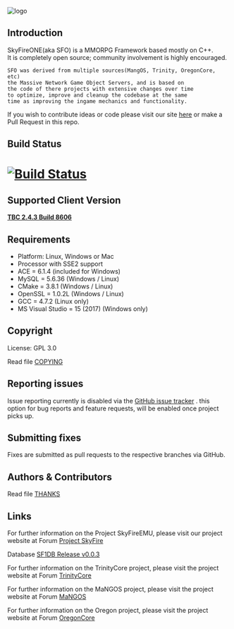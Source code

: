 ![logo](https://abload.de/img/15_14_skyfire_logoqyj68.png)

## Introduction
SkyFireONE(aka SFO) is a MMORPG Framework based mostly on C++.     
It is completely open source; community involvement is highly encouraged.
``` 
SFO was derived from multiple sources(MangOS, Trinity, OregonCore, etc)     
the Massive Network Game Object Servers, and is based on 
the code of there projects with extensive changes over time 
to optimize, improve and cleanup the codebase at the same 
time as improving the ingame mechanics and functionality.
``` 
If you wish to contribute ideas or code please visit 
our site [here](https://www.projectskyfire.org/index.php) or make a Pull Request in this repo.

## Build Status
# [![Build Status](https://travis-ci.org/Bootz/SFO_Reworked.svg?branch=development)](https://travis-ci.org/Bootz/SFO_Reworked)

## Supported Client Version
[**TBC 2.4.3 Build 8606**](http://depfile.us/IU7MTzTYsMnG)

## Requirements
+ Platform: Linux, Windows or Mac
+ Processor with SSE2 support
+ ACE     = 6.1.4         (included for Windows)
+ MySQL   = 5.6.36        (Windows / Linux)
+ CMake   = 3.8.1         (Windows / Linux)
+ OpenSSL = 1.0.2L        (Windows / Linux)
+ GCC     = 4.7.2         (Linux only)
+ MS Visual Studio = 15 (2017) (Windows only)

## Copyright
License: GPL 3.0

Read file [COPYING](COPYING.md)

## Reporting issues
Issue reporting currently is disabled via the [GitHub issue tracker](https://github.com/Bootz/SFO_Reworked) .
this option for bug reports and feature requests, 
will be enabled once project picks up.

## Submitting fixes
Fixes are submitted as pull requests to the respective branches via GitHub.

## Authors & Contributors
Read file [THANKS](https://github.com/ProjectSkyfire/SkyFireEMU/tree/master/doc/THANKS.md)

## Links
For further information on the Project SkyFireEMU, please visit our
project website at Forum [Project SkyFire](http://www.projectskyfire.org)

Database [SF1DB Release v0.0.3](https://www.projectskyfire.org/index.php?/files/file/28-skyfireone-db-release/)

For further information on the TrinityCore project, please visit the
project website at Forum [TrinityCore](http://www.TrinityCore.org)

For further information on the MaNGOS project, please visit the
project website at Forum [MaNGOS](http://www.getmangos.com/)

For further information on the Oregon project, please visit the
project website at Forum [OregonCore](http://www.oregoncore.com/)

